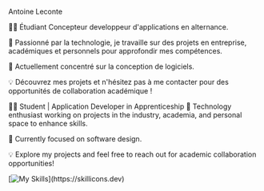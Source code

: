 Antoine Leconte

👨‍🎓 Étudiant Concepteur developpeur d'applications en alternance.

🚀 Passionné par la technologie, je travaille sur des projets en entreprise, académiques et personnels pour approfondir mes compétences.

📘 Actuellement concentré sur la conception de logiciels.

💡 Découvrez mes projets et n'hésitez pas à me contacter pour des opportunités de collaboration académique !

👨‍🎓 Student | Application Developer in Apprenticeship
🚀 Technology enthusiast working on projects in the industry, academia, and personal space to enhance skills.

📘 Currently focused on software design.

💡 Explore my projects and feel free to reach out for academic collaboration opportunities!

[![My Skills](https://skillicons.dev/icons?i=idea,vscode,md,html,css,sass,php,js,ts,react,nextjs,symfony,laravel,materialui,bootstrap,wordpress,git,github,gitlab,postman,redis,linux,nodejs,bun,docker,electron,figma,)](https://skillicons.dev)

<!--
**AnLeconte/AnLeconte** is a ✨ _special_ ✨ repository because its `README.md` (this file) appears on your GitHub profile.

Here are some ideas to get you started:

- 🔭 I’m currently working on ...
- 🌱 I’m currently learning ...
- 👯 I’m looking to collaborate on ...
- 🤔 I’m looking for help with ...
- 💬 Ask me about ...
- 📫 How to reach me: ...
- 😄 Pronouns: ...
- ⚡ Fun fact: ...
-->
